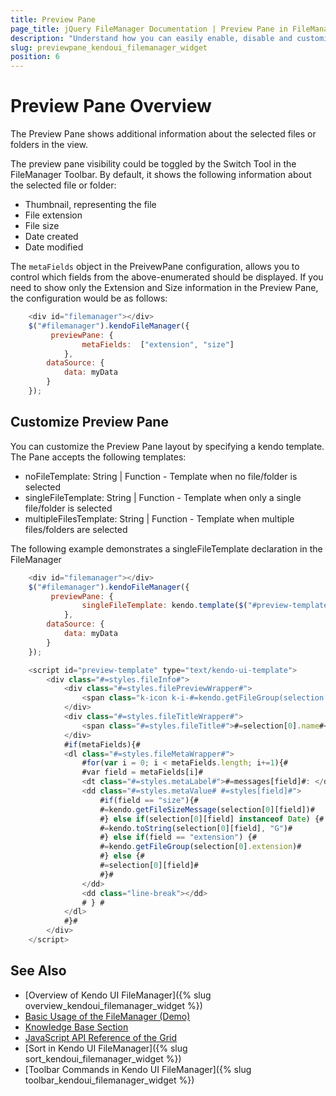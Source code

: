 ```yaml
---
title: Preview Pane
page_title: jQuery FileManager Documentation | Preview Pane in FileManager
description: "Understand how you can easily enable, disable and customize the Preview Pane in the FileManager"
slug: previewpane_kendoui_filemanager_widget
position: 6
---
```


# Preview Pane Overview

The Preview Pane shows additional information about the selected files or folders in the view.

The preview pane visibility could be toggled by the Switch Tool in the FileManager Toolbar. By default, it shows the following information about the selected file or folder:

* Thumbnail, representing the file
* File extension 
* File size
* Date created 
* Date modified

The `metaFields` object in the PreivewPane configuration, allows you to control which fields from the above-enumerated should be displayed. If you need to show only the Extension and Size information in the Preview Pane, the configuration would be as follows:

```js
    <div id="filemanager"></div>
    $("#filemanager").kendoFileManager({
         previewPane: {
                metaFields:  ["extension", "size"]
            },
        dataSource: {
            data: myData
        }
    });


```

## Customize Preview Pane

You can customize the Preview Pane layout by specifying a kendo template. The Pane accepts the following templates:

* noFileTemplate: String | Function - Template when no file/folder is selected
* singleFileTemplate: String | Function - Template when only a single file/folder is selected
* multipleFilesTemplate: String | Function - Template when multiple files/folders are selected

The following example demonstrates a singleFileTemplate declaration in the FileManager

```js
    <div id="filemanager"></div>
    $("#filemanager").kendoFileManager({
         previewPane: {
                singleFileTemplate: kendo.template($("#preview-template").html())
            },
        dataSource: {
            data: myData
        }
    });

    <script id="preview-template" type="text/kendo-ui-template">
        <div class="#=styles.fileInfo#">
            <div class="#=styles.filePreviewWrapper#">
                <span class="k-icon k-i-#=kendo.getFileGroup(selection[0].extension, true)#"></span>
            </div>
            <div class="#=styles.fileTitleWrapper#">
                <span class="#=styles.fileTitle#">#=selection[0].name#</span>
            </div>
            #if(metaFields){#
            <dl class="#=styles.fileMetaWrapper#">
                #for(var i = 0; i < metaFields.length; i+=1){#
                #var field = metaFields[i]#
                <dt class="#=styles.metaLabel#">#=messages[field]#: </dt>
                <dd class="#=styles.metaValue# #=styles[field]#">
                    #if(field == "size"){#
                    #=kendo.getFileSizeMessage(selection[0][field])#
                    #} else if(selection[0][field] instanceof Date) {#
                    #=kendo.toString(selection[0][field], "G")#
                    #} else if(field == "extension") {#
                    #=kendo.getFileGroup(selection[0].extension)#
                    #} else {#
                    #=selection[0][field]#
                    #}#
                </dd>
                <dd class="line-break"></dd>
                # } #
            </dl>
            #}#
        </div>
    </script>

```

## See Also

* [Overview of Kendo UI FileManager]({% slug overview_kendoui_filemanager_widget %})
* [Basic Usage of the FileManager (Demo)](https://demos.telerik.com/kendo-ui/filemanager/index)
* [Knowledge Base Section](/knowledge-base)
* [JavaScript API Reference of the Grid](/api/javascript/ui/filemanager)
* [Sort in Kendo UI FileManager]({% slug sort_kendoui_filemanager_widget %})
* [Toolbar Commands in Kendo UI FileManager]({% slug toolbar_kendoui_filemanager_widget %})

